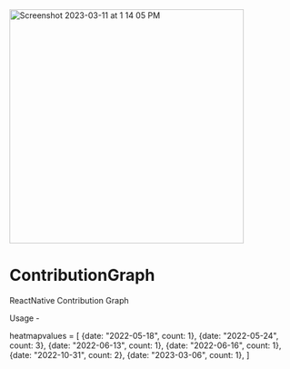 <img width="412" alt="Screenshot 2023-03-11 at 1 14 05 PM" src="https://user-images.githubusercontent.com/31548192/224472136-2e2619e3-0938-4dfa-9f1c-d7d5ee7d804c.png">


# ContributionGraph
ReactNative Contribution Graph

Usage - 

<ContributionGraph heatmapvalues={_heatmapValues} />

heatmapvalues = [
   {date: "2022-05-18", count: 1},
   {date: "2022-05-24", count: 3},
   {date: "2022-06-13", count: 1},
   {date: "2022-06-16", count: 1},
   {date: "2022-10-31", count: 2},
   {date: "2023-03-06", count: 1},
]
